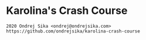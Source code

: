 # Karolina's Crash Course

    2020 Ondrej Sika <ondrej@ondrejsika.com>
    https://github.com/ondrejsika/karolina-crash-course
